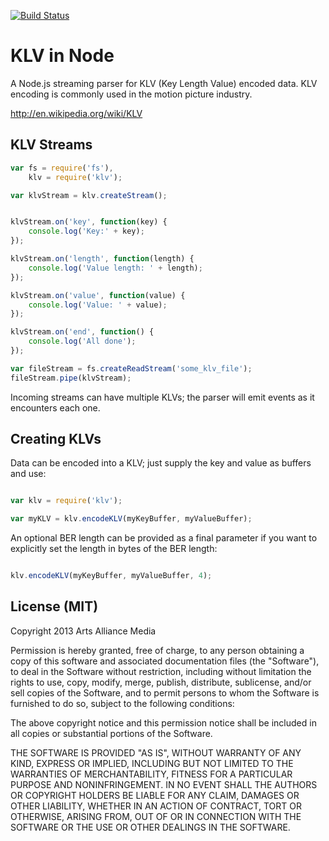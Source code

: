 [![Build Status](https://travis-ci.org/artsalliancemedia/node-klv.png)](http://travis-ci.org/artsalliancemedia/node-klv)

KLV in Node
===================

A Node.js streaming parser for KLV (Key Length Value) encoded data. KLV encoding is commonly used in the motion picture industry.

http://en.wikipedia.org/wiki/KLV

KLV Streams
-----------

```javascript
var fs = require('fs'),
    klv = require('klv');

var klvStream = klv.createStream();


klvStream.on('key', function(key) {
	console.log('Key:' + key);
});

klvStream.on('length', function(length) {
	console.log('Value length: ' + length);
});

klvStream.on('value', function(value) {
	console.log('Value: ' + value);
});

klvStream.on('end', function() {
	console.log('All done');
});

var fileStream = fs.createReadStream('some_klv_file');
fileStream.pipe(klvStream);
```

Incoming streams can have multiple KLVs; the parser will emit events as it encounters each one.

Creating KLVs
-------------

Data can be encoded into a KLV; just supply the key and value as buffers and use:

```javascript

var klv = require('klv');

var myKLV = klv.encodeKLV(myKeyBuffer, myValueBuffer);
```

An optional BER length can be provided as a final parameter if you want to explicitly set the length in bytes of the BER length:

```javascript

klv.encodeKLV(myKeyBuffer, myValueBuffer, 4);

```

License (MIT)
-------------

Copyright 2013 Arts Alliance Media

Permission is hereby granted, free of charge, to any person obtaining a copy of this software and associated documentation files (the "Software"), to deal in the Software without restriction, including without limitation the rights to use, copy, modify, merge, publish, distribute, sublicense, and/or sell copies of the Software, and to permit persons to whom the Software is furnished to do so, subject to the following conditions:

The above copyright notice and this permission notice shall be included in all copies or substantial portions of the Software.

THE SOFTWARE IS PROVIDED "AS IS", WITHOUT WARRANTY OF ANY KIND, EXPRESS OR IMPLIED, INCLUDING BUT NOT LIMITED TO THE WARRANTIES OF MERCHANTABILITY, FITNESS FOR A PARTICULAR PURPOSE AND NONINFRINGEMENT. IN NO EVENT SHALL THE AUTHORS OR COPYRIGHT HOLDERS BE LIABLE FOR ANY CLAIM, DAMAGES OR OTHER LIABILITY, WHETHER IN AN ACTION OF CONTRACT, TORT OR OTHERWISE, ARISING FROM, OUT OF OR IN CONNECTION WITH THE SOFTWARE OR THE USE OR OTHER DEALINGS IN THE SOFTWARE.